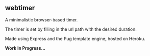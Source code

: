 ## webtimer
A minimalistic browser-based timer.

The timer is set by filling in the url path with the desired duration.

Made using Express and the Pug template engine, hosted on Heroku.

**Work In Progress...**
